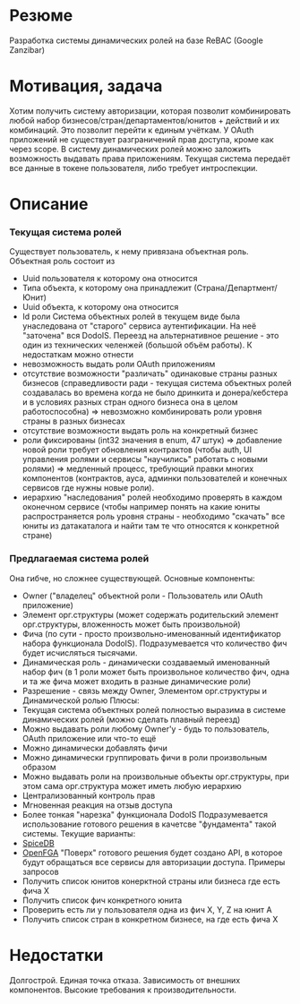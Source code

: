 # Резюме
Разработка системы динамических ролей на базе ReBAC (Google Zanzibar)
# Мотивация, задача
Хотим получить систему авторизации, которая позволит комбинировать любой набор бизнесов/стран/департаментов/юнитов + действий и их комбинаций. Это позволит перейти к единым учёткам.
У OAuth приложений не существует разграничений прав доступа, кроме как через scope. В систему динамических ролей можно заложить возможность выдавать права приложениям.
Текущая система передаёт все данные в токене пользователя, либо требует интроспекции.
# Описание
### Текущая система ролей
Существует пользователь, к нему привязана объектная роль.
Объектная роль состоит из
- Uuid пользователя к которому она относится
- Типа объекта, к которому она принадлежит (Страна/Департмент/Юнит)
- Uuid объекта, к которому она относится
- Id роли
Система объектных ролей в текущем виде была унаследована от "старого" сервиса аутентификации. На неё "заточена" вся DodoIS. Переезд на альтернативное решение - это один из технических челенжей (большой объём работы).
К недостаткам можно отнести
-  невозможность выдать роли OAuth приложениям
- отсутствие возможности "различать" одинаковые страны разных бизнесов (справедливости ради - текущая система объектных ролей создавалась во времена когда не было дринкита и донера/кебстера и в условиях разных стран одного бизнеса она в целом работоспособна) => невозможно комбинировать роли уровня страны в разных бизнесах
- отсутствие возможности выдать роль на конкретный бизнес
- роли фиксированы (int32 значения в enum, 47 штук) => добавление новой роли требует обновления контрактов (чтобы auth, UI управления ролями и сервисы "научились" работать с новыми ролями) => медленный процесс, требующий правки многих компонентов (контрактов, ауса, админки пользователей и конечных сервисов где нужны новые роли).
- иерархию "наследования" ролей необходимо проверять в каждом оконечном сервисе (чтобы например понять на какие юниты распространяется роль уровня страны - необходимо "скачать" все юниты из датакаталога и найти там те что относятся к конкретной стране)
### Предлагаемая система ролей
Она гибче, но сложнее существующей.
Основные компоненты:
- Owner ("владелец" объектной роли - Пользователь или OAuth приложение)
- Элемент орг.структуры (может содержать родительский элемент орг.структуры, вложенность может быть произвольной)
- Фича (по сути - просто произвольно-именованный идентификатор набора функционала DodoIS). Подразумевается что количество фич будет исчисляться тысячами.
- Динамическая роль - динамически создаваемый именованный набор фич (в 1 роли может быть произвольное количество фич, одна и та же фича может входить в разные динамические роли)
- Разрешение - связь между Owner, Элементом орг.структуры и Динамической ролью
Плюсы:
- Текущая система объектных ролей полностью выразима в системе динамических ролей (можно сделать плавный переезд)
- Можно выдавать роли любому Owner'у - будь то пользователь, OAuth приложение или что-то ещё
- Можно динамически добавлять фичи
- Можно динамически группировать фичи в роли произвольным образом
- Можно выдавать роли на произвольные объекты орг.структуры, при этом сама орг.структура может иметь любую иерархию
- Централизованный контроль прав
- Мгновенная реакция на отзыв доступа
- Более тонкая "нарезка" функционала DodoIS
Подразумевается использование готового решения в качетсве "фундамента" такой системы.
Текущие варианты:
- [SpiceDB ](https://github.com/authzed/spicedb)
- [OpenFGA](https://github.com/openfga/openfga)
"Поверх" готового решения будет создано API, в которое будут обращаться все сервисы для авторизации доступа. Примеры запросов
- Получить список юнитов конерктной страны или бизнеса где есть фича X
- Получить список фич конкретного юнита
- Проверить есть ли у пользователя одна из фич X, Y, Z на юнит A
- Получить список стран в конкретном бизнесе, на где есть фича X
# Недостатки
Долгострой.
Единая точка отказа.
Зависимость от внешних компонентов.
Высокие требования к производительности.

